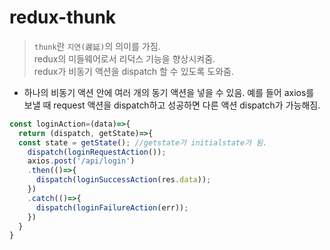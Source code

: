 # redux-thunk
> `thunk`란 `지연(遲延)`의 의미를 가짐.  
> redux의 미들웨어로서 리덕스 기능을 향상시켜줌.  
> redux가 비동기 액션을 dispatch 할 수 있도록 도와줌.  
- 하나의 비동기 액션 안에 여러 개의 동기 액션을 넣을 수 있음. 예를 들어 axios를 보낼 때 request 액션을 dispatch하고 성공하면 다른 액션 dispatch가 가능해짐.
```jsx
const loginAction=(data)=>{
  return (dispatch, getState)=>{
  const state = getState(); //getstate가 initialstate가 됨.
    dispatch(loginRequestAction());
    axios.post('/api/login')
    .then(()=>{
      dispatch(loginSuccessAction(res.data));
    })
    .catch(()=>{
      dispatch(loginFailureAction(err));
    })
  }
}
```
